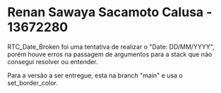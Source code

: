 # Renan Sawaya Sacamoto Calusa - 13672280

RTC_Date_Broken foi uma tentativa de realizar o "Date: DD/MM/YYYY", porém houve erros na passagem de argumentos para a stack que não consegui resolver ou entender.

Para a versão a ser entregue, esta na branch "main" e usa o set_border_color.
